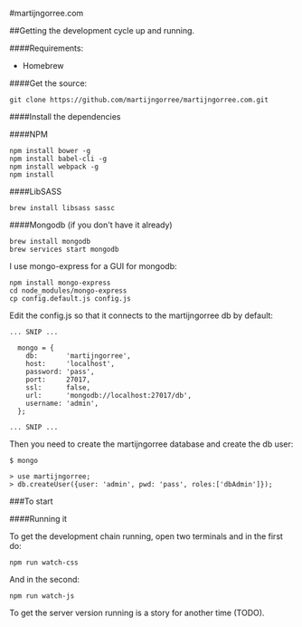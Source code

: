 
#martijngorree.com

##Getting the development cycle up and running.

####Requirements: 
 * Homebrew

####Get the source:
```
git clone https://github.com/martijngorree/martijngorree.com.git
```

####Install the dependencies

####NPM

```
npm install bower -g
npm install babel-cli -g
npm install webpack -g
npm install
```

####LibSASS

```
brew install libsass sassc
```

####Mongodb (if you don't have it already)
```
brew install mongodb
brew services start mongodb
```

I use mongo-express for a GUI for mongodb:
```
npm install mongo-express
cd node_modules/mongo-express
cp config.default.js config.js
```

Edit the config.js so that it connects to the martijngorree db by default:
```
... SNIP ...

  mongo = {
    db:       'martijngorree',
    host:     'localhost',
    password: 'pass',
    port:     27017,
    ssl:      false,
    url:      'mongodb://localhost:27017/db',
    username: 'admin',
  };

... SNIP ...

```

Then you need to create the martijngorree database and create the db user:
```
$ mongo

> use martijngorree;
> db.createUser({user: 'admin', pwd: 'pass', roles:['dbAdmin']});
```

###To start 

####Running it

To get the development chain running, open two terminals and in the first do:
```
npm run watch-css
```

And in the second:
```
npm run watch-js
```

To get the server version running is a story for another time (TODO).
